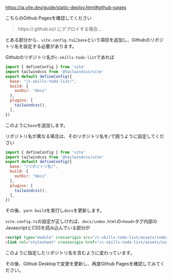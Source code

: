 https://ja.vite.dev/guide/static-deploy.html#github-pages

こちらのGithub Pagesを確認してください

> https://<USERNAME>.github.io/<REPO>/ にデプロイする場合...

とある部分から、`vite.config.ts`に`base`という項目を追加し、Githubのリポジトリ名を設定する必要があります。

Githubのリポジトリ名が`c-skills-todo-list`であれば

```javascript
import { defineConfig } from 'vite'
import tailwindcss from '@tailwindcss/vite'
export default defineConfig({
  base: "/c-skills-todo-list/",
  build: {
    outDir: "docs"
  },
  plugins: [
    tailwindcss(),
  ],
})
```

このように`base`を追加します。

リポジトリ名が異なる場合は、そのリポジトリ名を`/`で囲うように設定してください
```javascript
import { defineConfig } from 'vite'
import tailwindcss from '@tailwindcss/vite'
export default defineConfig({
  base: "/リポジトリ名/",
  build: {
    outDir: "docs"
  },
  plugins: [
    tailwindcss(),
  ],
})
```


その後、`yarn build`を実行し`docs`を更新します。

`vite.config.ts`の設定が正しければ、`docs/index.html`の`<head>`タグ内部のJavascriptとCSSを読み込んでいる部分が
```html
<script type="module" crossorigin src="/c-skills-todo-list/assets/index-CV0Ktl2M.js"></script>
<link rel="stylesheet" crossorigin href="/c-skills-todo-list/assets/index-C7ZyISLT.css">
  ```

このように指定したリポジトリ名を含むように変わっています。

その後、Github Desktopで変更を更新し、再度Github Pagesを確認してみてください。